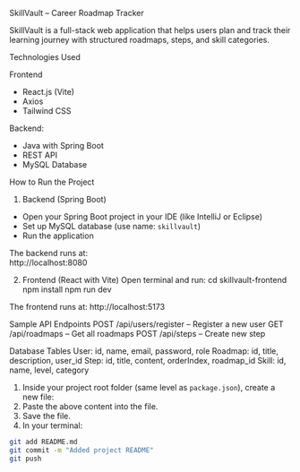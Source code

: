 SkillVault – Career Roadmap Tracker 

SkillVault is a full-stack web application that helps users plan and track their learning journey with structured roadmaps, steps, and skill categories.

Technologies Used

Frontend 
- React.js (Vite)  
- Axios  
- Tailwind CSS  

Backend:  
- Java with Spring Boot  
- REST API  
- MySQL Database  

How to Run the Project

1. Backend (Spring Boot)
- Open your Spring Boot project in your IDE (like IntelliJ or Eclipse)
- Set up MySQL database (use name: `skillvault`)
- Run the application

The backend runs at:  
http://localhost:8080

2. Frontend (React with Vite)
Open terminal and run:
cd skillvault-frontend
npm install
npm run dev

The frontend runs at:
http://localhost:5173

Sample API Endpoints
POST /api/users/register – Register a new user
GET /api/roadmaps – Get all roadmaps
POST /api/steps – Create new step

Database Tables
User: id, name, email, password, role
Roadmap: id, title, description, user_id
Step: id, title, content, orderIndex, roadmap_id
Skill: id, name, level, category

1. Inside your project root folder (same level as `package.json`), create a new file:
2. Paste the above content into the file.
3. Save the file.
4. In your terminal:
```bash
git add README.md
git commit -m "Added project README"
git push
